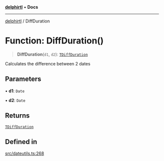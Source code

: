[**delphirtl**](../README.md) • **Docs**

***

[delphirtl](../globals.md) / DiffDuration

# Function: DiffDuration()

> **DiffDuration**(`d1`, `d2`): [`TDiffDuration`](../interfaces/TDiffDuration.md)

Calculates the difference between 2 dates

## Parameters

• **d1**: `Date`

• **d2**: `Date`

## Returns

[`TDiffDuration`](../interfaces/TDiffDuration.md)

## Defined in

[src/dateutils.ts:268](https://github.com/chuacw/delphirtl/blob/7cdff4fb9a05124bdd3aaafa70e9539e4f06ec46/src/dateutils.ts#L268)
